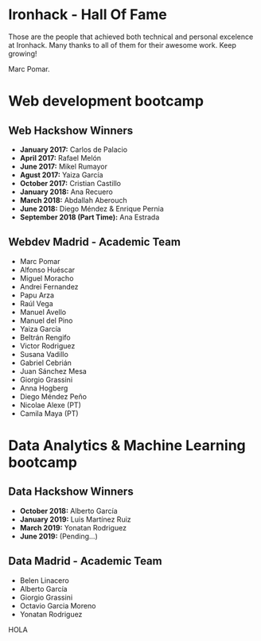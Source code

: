 # Ironhack - Hall Of Fame

Those are the people that achieved both technical and personal excelence at Ironhack. 
Many thanks to all of them for their awesome work. Keep growing! 

Marc Pomar.

# Web development bootcamp

## Web Hackshow Winners
* **January 2017:** Carlos de Palacio
* **April 2017:** Rafael Melón
* **June 2017:** Mikel Rumayor
* **Agust 2017:** Yaiza García
* **October 2017:** Cristian Castillo
* **January 2018:** Ana Recuero
* **March 2018:** Abdallah Aberouch
* **June 2018:** Diego Méndez & Enrique Pernia
* **September 2018 (Part Time):** Ana Estrada

## Webdev Madrid - Academic Team
- Marc Pomar
- Alfonso Huéscar
- Miguel Moracho
- Andrei Fernandez
- Papu Arza
- Raúl Vega
- Manuel Avello
- Manuel del Pino
- Yaiza García
- Beltrán Rengifo
- Victor Rodriguez
- Susana Vadillo
- Gabriel Cebrián
- Juan Sánchez Mesa
- Giorgio Grassini
- Anna Hogberg
- Diego Méndez Peño
- Nicolae Alexe (PT)
- Camila Maya (PT)

# Data Analytics & Machine Learning bootcamp

## Data Hackshow Winners
* **October 2018:** Alberto García
* **January 2019:** Luis Martínez Ruiz
* **March 2019:** Yonatan Rodriguez
* **June 2019:** (Pending...)

## Data Madrid - Academic Team
- Belen Linacero
- Alberto García
- Giorgio Grassini
- Octavio Garcia Moreno
- Yonatan Rodriguez
  

HOLA
